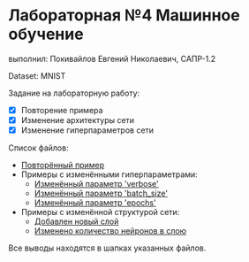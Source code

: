 # Лабораторная №4 Машинное обучение
выполнил: Покивайлов Евгений Николаевич, САПР-1.2

Dataset: MNIST

Задание на лабораторную работу:
- [x] Повторение примера
- [x] Изменение архитектуры сети
- [x] Изменение гиперпараметров сети

Список файлов:
- [Повторённый пример](variations/first.ipynb)
- Примеры с изменёнными гиперпараметрами:
    - [Изменённый параметр 'verbose'](variations/3.ipynb)
    - [Изменённый параметр 'batch_size'](variations/4.ipynb)
    - [Изменённый параметр 'epochs'](variations/5.ipynb)
- Примеры с изменённой структурой сети:
    - [Добавлен новый слой](variations/6.ipynb)
    - [Изменено количество нейронов в слою](variations/2.ipynb)

Все выводы находятся в шапках указанных файлов.
